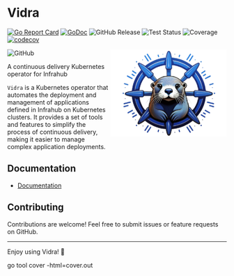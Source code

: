 # Vidra
[![Go Report Card](https://goreportcard.com/badge/github.com/kubernetes/kubernetes)](https://goreportcard.com/report/https://github.com/infrahub-operator/vidra) 
[![GoDoc](https://pkg.go.dev/badge/github.com/infrahub-operator/vidra)](https://pkg.go.dev/github.com/infrahub-operator/vidra)
![GitHub Release](https://img.shields.io/github/v/release/infrahub-operator/vidra?include_prereleases&sort=semver)
![Test Status](https://img.shields.io/github/actions/workflow/status/infrahub-operator/vidra/main.yaml?label=Tests)
![Coverage](https://img.shields.io/endpoint?url=https://infrahub-operator.github.io/vidra/coverage-badge.json)
[![codecov](https://codecov.io/gh/infrahub-operator/vidra/branch/main/graph/badge.svg)](https://codecov.io/gh/infrahub-operator/vidra)

![GitHub](https://img.shields.io/github/license/infrahub-operator/vidra)
<img src=".github/logo.png" alt="Nornir Conditional Runner Logo" height="200" align="right">

A continuous delivery Kubernetes operator for Infrahub

`Vidra` is a Kubernetes operator that automates the deployment and management of applications defined in Infrahub on Kubernetes clusters. It provides a set of tools and features to simplify the process of continuous delivery, making it easier to manage complex application deployments.
## Documentation
- [Documentation](https://infrahub-operator.github.io/vidra/)

## Contributing

Contributions are welcome! Feel free to submit issues or feature requests on GitHub.

--- 
Enjoy using Vidra! 🎉

go tool cover -html=cover.out